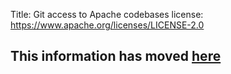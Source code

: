 Title: Git access to Apache codebases
license: https://www.apache.org/licenses/LICENSE-2.0

<script type="text/javascript">
location.href = location.href.replace(/^https?:\/\/[^\/]+\/dev\//, 'https://infra.apache.org/');
</script>

## This information has moved [here][1]


  [1]: https://infra.apache.org/git.html
